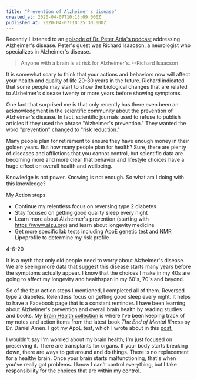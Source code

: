 ```yaml
---
title: "Prevention of Alzheimer's disease"
created_at: 2020-04-07T10:13:09.000Z
published_at: 2020-04-07T10:25:30.000Z
---
```

Recently I listened to an [episode of Dr. Peter Attia's podcast](https://peterattiamd.com/richardisaacson/) addressing Alzheimer's disease. Peter's guest was Richard Isaacson, a neurologist who specializes in Alzheimer's disease. 

> Anyone with a brain is at risk for Alzheimer's. --Richard Isaacson

It is somewhat scary to think that your actions and behaviors now will affect your health and quality of life 20-30 years in the future. Richard indicated that some people may start to show the biological changes that are related to Alzheimer's disease twenty or more years before showing symptoms. 

One fact that surprised me is that only recently has there even been an acknowledgment in the scientific community about the prevention of Alzheimer's disease. In fact, scientific journals used to refuse to publish articles if they used the phrase "Alzheimer's prevention." They wanted the word "prevention" changed to "risk reduction."

Many people plan for retirement to ensure they have enough money in their golden years. But how many people plan for health? Sure, there are plenty of diseases and afflictions that you cannot control, but scientific data are becoming more and more clear that behavior and lifestyle choices have a huge effect on overall health and wellbeing. 

Knowledge is not power. Knowing is not enough. So what am I doing with this knowledge?

My Action steps:

*   Continue my relentless focus on reversing type 2 diabetes
*   Stay focused on getting good quality sleep every night
*   Learn more about Alzheimer's prevention (starting with https://www.alzu.org) and learn about longevity medicine
*   Get more specific lab tests including ApoE genetic test and NMR Lipoprofile to determine my risk profile

4-6-20

It is a myth that only old people need to worry about Alzheimer's disease. We are seeing more data that suggest this disease starts many years before the symptoms actually appear. I know that the choices I make in my 40s are going to affect my longevity and healthspan in my 60's, 70's and beyond.

So of the four action steps I mentioned, I completed all of them. Reversed type 2 diabetes. Relentless focus on getting good sleep every night. It helps to have a Facebook page that is a constant reminder. I have been learning about Alzheimer's prevention and overall brain health by reading studies and books. My [Brain Health collection](https://cowriters.app/@brandonwilson/brain-health-3965e65ab844c1dc) is where I've been keeping track of my notes and action items from the latest book _The End of Mental Illness_ by Dr. Daniel Amen. I got my ApoE test, which I wrote about in this [post.](https://cowriters.app/words/alzheimer-s-risk-using-apoe-274175d824398b6f5d) 

I wouldn't say I'm worried about my brain health; I'm just focused on preserving it. There are transplants for organs. If your body starts breaking down, there are ways to get around and do things. There is no replacement for a healthy brain. Once your brain starts malfunctioning, that's when you've really got problems. I know I can't control everything, but I take responsibility for the choices that are within my control.
